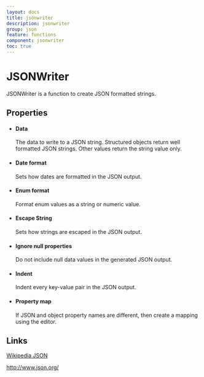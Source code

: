 ```yaml
---
layout: docs
title: jsonwriter
description: jsonwriter
group: json
feature: functions
component: jsonwriter
toc: true
---
```

JSONWriter
==========

JSONWriter is a function to create JSON formatted strings.

Properties
----------

-  #### Data

    The data to write to a JSON string. Structured objects return well
    formatted JSON strings. Other values return the string value only.

-  #### Date format

    Sets how dates are formatted in the JSON output.

-  #### Enum format

    Format enum values as a string or numeric value.

-  #### Escape String

    Sets how strings are escaped in the JSON output.

-  #### Ignore null properties

    Do not include null data values in the generated JSON output.

-  #### Indent

    Indent every key-value pair in the JSON output.

-  #### Property map

    If JSON and object property names are different, then create a mapping using the editor.

Links
-----

[Wikipedia JSON](http://en.wikipedia.org/wiki/JSON)

<http://www.json.org/>
